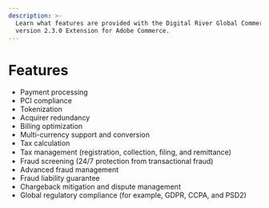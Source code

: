 ```yaml
---
description: >-
  Learn what features are provided with the Digital River Global Commerce
  version 2.3.0 Extension for Adobe Commerce.
---
```


# Features

* Payment processing
* PCI compliance
* Tokenization
* Acquirer redundancy
* Billing optimization
* Multi-currency support and conversion
* Tax calculation
* Tax management (registration, collection, ﬁling, and remittance)
* Fraud screening (24/7 protection from transactional fraud)
* Advanced fraud management
* Fraud liability guarantee
* Chargeback mitigation and dispute management
* Global regulatory compliance (for example, GDPR, CCPA, and PSD2)

